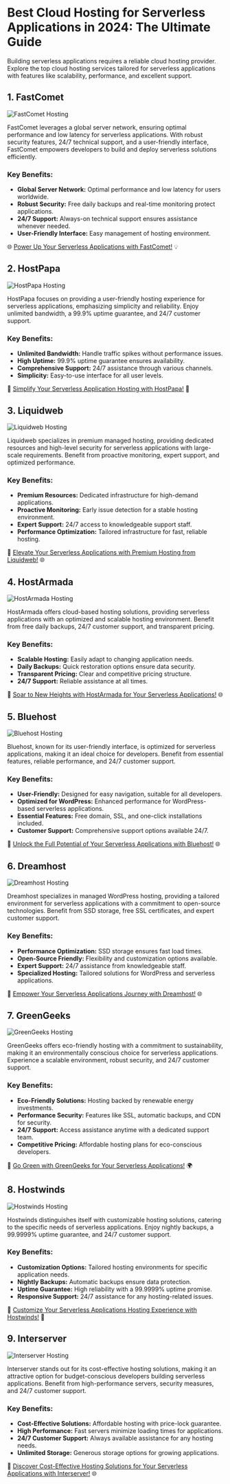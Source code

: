 # Best Cloud Hosting for Serverless Applications in 2024: The Ultimate Guide

Building serverless applications requires a reliable cloud hosting provider. Explore the top cloud hosting services tailored for serverless applications with features like scalability, performance, and excellent support.

## 1. FastComet

![FastComet Hosting](https://i.imgur.com/7qgXuWp.png "FastComet Hosting")

FastComet leverages a global server network, ensuring optimal performance and low latency for serverless applications. With robust security features, 24/7 technical support, and a user-friendly interface, FastComet empowers developers to build and deploy serverless solutions efficiently.

### Key Benefits:
- **Global Server Network:** Optimal performance and low latency for users worldwide.
- **Robust Security:** Free daily backups and real-time monitoring protect applications.
- **24/7 Support:** Always-on technical support ensures assistance whenever needed.
- **User-Friendly Interface:** Easy management of hosting environment.

🌐 [Power Up Your Serverless Applications with FastComet!](https://snipitx.com/fastcomet-jy) 💡

## 2. HostPapa

![HostPapa Hosting](https://i.imgur.com/ouDTkvl.jpeg "HostPapa Hosting")

HostPapa focuses on providing a user-friendly hosting experience for serverless applications, emphasizing simplicity and reliability. Enjoy unlimited bandwidth, a 99.9% uptime guarantee, and 24/7 customer support.

### Key Benefits:
- **Unlimited Bandwidth:** Handle traffic spikes without performance issues.
- **High Uptime:** 99.9% uptime guarantee ensures availability.
- **Comprehensive Support:** 24/7 assistance through various channels.
- **Simplicity:** Easy-to-use interface for all user levels.

🌈 [Simplify Your Serverless Application Hosting with HostPapa!](https://snipitx.com/hostpapa-jy) 🚀

## 3. Liquidweb

![Liquidweb Hosting](https://i.imgur.com/4IvT9SC.jpeg "Liquidweb Hosting")

Liquidweb specializes in premium managed hosting, providing dedicated resources and high-level security for serverless applications with large-scale requirements. Benefit from proactive monitoring, expert support, and optimized performance.

### Key Benefits:
- **Premium Resources:** Dedicated infrastructure for high-demand applications.
- **Proactive Monitoring:** Early issue detection for a stable hosting environment.
- **Expert Support:** 24/7 access to knowledgeable support staff.
- **Performance Optimization:** Tailored infrastructure for fast, reliable hosting.

🚀 [Elevate Your Serverless Applications with Premium Hosting from Liquidweb!](https://snipitx.com/liquidweb-jy) 🌐

## 4. HostArmada

![HostArmada Hosting](https://i.imgur.com/KFbdf3o.jpeg "HostArmada Hosting")

HostArmada offers cloud-based hosting solutions, providing serverless applications with an optimized and scalable hosting environment. Benefit from free daily backups, 24/7 customer support, and transparent pricing.

### Key Benefits:
- **Scalable Hosting:** Easily adapt to changing application needs.
- **Daily Backups:** Quick restoration options ensure data security.
- **Transparent Pricing:** Clear and competitive pricing structure.
- **24/7 Support:** Reliable assistance at all times.

🚀 [Soar to New Heights with HostArmada for Your Serverless Applications!](https://snipitx.com/hostarmada-jy) 🌐

## 5. Bluehost

![Bluehost Hosting](https://i.imgur.com/PasFF9E.jpeg "Bluehost Hosting")

Bluehost, known for its user-friendly interface, is optimized for serverless applications, making it an ideal choice for developers. Benefit from essential features, reliable performance, and 24/7 customer support.

### Key Benefits:
- **User-Friendly:** Designed for easy navigation, suitable for all developers.
- **Optimized for WordPress:** Enhanced performance for WordPress-based serverless applications.
- **Essential Features:** Free domain, SSL, and one-click installations included.
- **Customer Support:** Comprehensive support options available 24/7.

🚀 [Unlock the Full Potential of Your Serverless Applications with Bluehost!](https://snipitx.com/bluehost-jy) 🌐

## 6. Dreamhost

![Dreamhost Hosting](https://i.imgur.com/rXIg8ip.jpeg "Dreamhost Hosting")

Dreamhost specializes in managed WordPress hosting, providing a tailored environment for serverless applications with a commitment to open-source technologies. Benefit from SSD storage, free SSL certificates, and expert customer support.

### Key Benefits:
- **Performance Optimization:** SSD storage ensures fast load times.
- **Open-Source Friendly:** Flexibility and customization options available.
- **Expert Support:** 24/7 assistance from knowledgeable staff.
- **Specialized Hosting:** Tailored solutions for WordPress and serverless applications.

🚀 [Empower Your Serverless Applications Journey with Dreamhost!](https://snipitx.com/dreamhost-jy) 🌐

## 7. GreenGeeks

![GreenGeeks Hosting](https://i.imgur.com/eEwuntu.jpg "GreenGeeks Hosting")

GreenGeeks offers eco-friendly hosting with a commitment to sustainability, making it an environmentally conscious choice for serverless applications. Experience a scalable environment, robust security, and 24/7 customer support.

### Key Benefits:
- **Eco-Friendly Solutions:** Hosting backed by renewable energy investments.
- **Performance Security:** Features like SSL, automatic backups, and CDN for security.
- **24/7 Support:** Access assistance anytime with a dedicated support team.
- **Competitive Pricing:** Affordable hosting plans for eco-conscious developers.

🌿 [Go Green with GreenGeeks for Your Serverless Applications!](https://snipitx.com/greengeeks-jy) 🌍

## 8. Hostwinds

![Hostwinds Hosting](https://i.imgur.com/53aSNXx.jpeg "Hostwinds Hosting")

Hostwinds distinguishes itself with customizable hosting solutions, catering to the specific needs of serverless applications. Enjoy nightly backups, a 99.9999% uptime guarantee, and 24/7 customer support.

### Key Benefits:
- **Customization Options:** Tailored hosting environments for specific application needs.
- **Nightly Backups:** Automatic backups ensure data protection.
- **Uptime Guarantee:** High reliability with a 99.9999% uptime promise.
- **Responsive Support:** 24/7 assistance for any hosting-related issues.

🌟 [Customize Your Serverless Applications Hosting Experience with Hostwinds!](https://snipitx.com/hostwinds-jy) 🚀

## 9. Interserver

![Interserver Hosting](https://i.imgur.com/OM5dOEW.jpeg "Interserver Hosting")

Interserver stands out for its cost-effective hosting solutions, making it an attractive option for budget-conscious developers building serverless applications. Benefit from high-performance servers, security measures, and 24/7 customer support.

### Key Benefits:
- **Cost-Effective Solutions:** Affordable hosting with price-lock guarantee.
- **High Performance:** Fast servers minimize loading times for applications.
- **24/7 Customer Support:** Always available assistance for any hosting needs.
- **Unlimited Storage:** Generous storage options for growing applications.

🚀 [Discover Cost-Effective Hosting Solutions for Your Serverless Applications with Interserver!](https://snipitx.com/interserver-jy) 🌐
